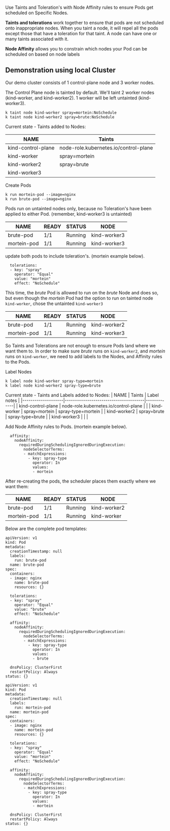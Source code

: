 Use Taints and Toleration's with Node Affinity rules to ensure Pods get scheduled on Specific Nodes.

**Taints and tolerations** work together to ensure that pods are not scheduled onto inappropriate nodes. When you taint a node, it will repel all the pods except those that have a toleration for that taint. A node can have one or many taints associated with it.

**Node Affinity** allows you to constrain which nodes your Pod can be scheduled on based on node labels

## Demonstration using local Cluster

Our demo cluster consists of 1 control-plane node and 3 worker nodes.

The Control Plane node is tainted by default. We'll taint 2 worker nodes (kind-worker, and kind-worker2). 1 worker will be left untainted (kind-worker3).

```
k taint node kind-worker spray=mortein:NoSchedule
k taint node kind-worker2 spray=brute:NoSchedule
```

Current state - Taints added to Nodes:

| NAME               | Taints                                |
|--------------------|---------------------------------------|
| kind-control-plane | node-role.kubernetes.io/control-plane |
| kind-worker        | spray=mortein                         |
| kind-worker2       | spray=brute                           |
| kind-worker3       |                                       |


Create Pods

```
k run mortein-pod --image=nginx
k run brute-pod --image=nginx
```

Pods run on untainted nodes only, because no Toleration's have been applied to either Pod. (remember, kind-worker3 is untainted)

| NAME        | READY | STATUS  | NODE         |
|-------------|-------|---------|--------------|
| brute-pod   | 1/1   | Running | kind-worker3 |
| mortein-pod | 1/1   | Running | kind-worker3 |

update both pods to include toleration's. (mortein example below).

```
  tolerations:
  - key: "spray"
    operator: "Equal"
    value: "mortein"
    effect: "NoSchedule"
```

This time, the _brute_ Pod is allowed to run on the _brute_ Node and does so, but even though the _mortein_ Pod had the option to run on tainted node `kind-worker`, chose the untainted `kind-worker3`

| NAME        | READY | STATUS  | NODE         |
|-------------|-------|---------|--------------|
| brute-pod   | 1/1   | Running | kind-worker2 |
| mortein-pod | 1/1   | Running | kind-worker3 |

So Taints and Tolerations are not enough to ensure Pods land where we want them to. In order to make sure _brute_ runs on `kind-worker2`, and _mortein_ runs on `kind-worker`, we need to add labels to the Nodes, and Affinity rules to the Pods. 

Label Nodes
```
k label node kind-worker spray-type=mortein
k label node kind-worker2 spray-type=brute
```

Current state - Taints and Labels added to Nodes:
| NAME               | Taints                                | Label notes |
|--------------------|---------------------------------------|-------------|
| kind-control-plane | node-role.kubernetes.io/control-plane |             |
| kind-worker        | spray=mortein                         | spray-type=mortein  |
| kind-worker2       | spray=brute                           | spray-type=brute  |
| kind-worker3       |                                       |             |


Add Node Affinity rules to Pods. (mortein example below).

```
  affinity:
    nodeAffinity:
      requiredDuringSchedulingIgnoredDuringExecution:
        nodeSelectorTerms:
        - matchExpressions:
          - key: spray-type
            operator: In
            values:
            - mortein
```
After re-creating the pods, the scheduler places them exactly where we want them:

| NAME        | READY | STATUS  | NODE         |
|-------------|-------|---------|--------------|
| brute-pod   | 1/1   | Running | kind-worker2 |
| mortein-pod | 1/1   | Running | kind-worker  |


Below are the complete pod templates:

```
apiVersion: v1
kind: Pod
metadata:
  creationTimestamp: null
  labels:
    run: brute-pod
  name: brute-pod
spec:
  containers:
  - image: nginx
    name: brute-pod
    resources: {}

  tolerations:
  - key: "spray"
    operator: "Equal"
    value: "brute"
    effect: "NoSchedule"

  affinity:
    nodeAffinity:
      requiredDuringSchedulingIgnoredDuringExecution:
        nodeSelectorTerms:
        - matchExpressions:
          - key: spray-type
            operator: In
            values:
            - brute

  dnsPolicy: ClusterFirst
  restartPolicy: Always
status: {}
```

```
apiVersion: v1
kind: Pod
metadata:
  creationTimestamp: null
  labels:
    run: mortein-pod
  name: mortein-pod
spec:
  containers:
  - image: nginx
    name: mortein-pod
    resources: {}

  tolerations:
  - key: "spray"
    operator: "Equal"
    value: "mortein"
    effect: "NoSchedule"

  affinity:
    nodeAffinity:
      requiredDuringSchedulingIgnoredDuringExecution:
        nodeSelectorTerms:
        - matchExpressions:
          - key: spray-type
            operator: In
            values:
            - mortein

  dnsPolicy: ClusterFirst
  restartPolicy: Always
status: {}
```


